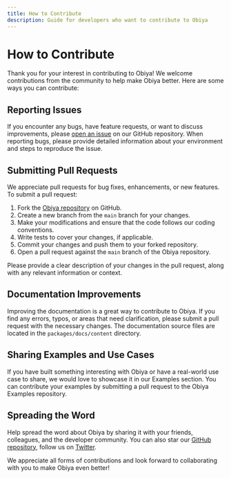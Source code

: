 ```yaml
---
title: How to Contribute
description: Guide for developers who want to contribute to Obiya
---
```


# How to Contribute

Thank you for your interest in contributing to Obiya! We welcome contributions from the community to help make Obiya better. Here are some ways you can contribute:

## Reporting Issues

If you encounter any bugs, have feature requests, or want to discuss improvements, please [open an issue](https://github.com/ObiyaDev/Obiya/issues) on our GitHub repository. When reporting bugs, please provide detailed information about your environment and steps to reproduce the issue.

## Submitting Pull Requests

We appreciate pull requests for bug fixes, enhancements, or new features. To submit a pull request:

1. Fork the [Obiya repository](https://github.com/ObiyaDev/Obiya) on GitHub.
2. Create a new branch from the `main` branch for your changes.
3. Make your modifications and ensure that the code follows our coding conventions.
4. Write tests to cover your changes, if applicable.
5. Commit your changes and push them to your forked repository.
6. Open a pull request against the `main` branch of the Obiya repository.

Please provide a clear description of your changes in the pull request, along with any relevant information or context.

## Documentation Improvements

Improving the documentation is a great way to contribute to Obiya. If you find any errors, typos, or areas that need clarification, please submit a pull request with the necessary changes. The documentation source files are located in the `packages/docs/content` directory.

## Sharing Examples and Use Cases

If you have built something interesting with Obiya or have a real-world use case to share, we would love to showcase it in our Examples section. You can contribute your examples by submitting a pull request to the Obiya Examples repository.

## Spreading the Word

Help spread the word about Obiya by sharing it with your friends, colleagues, and the developer community. You can also star our [GitHub repository](https://github.com/ObiyaDev/Obiya), follow us on [Twitter](https://twitter.com/Obiyadev).

We appreciate all forms of contributions and look forward to collaborating with you to make Obiya even better! 
